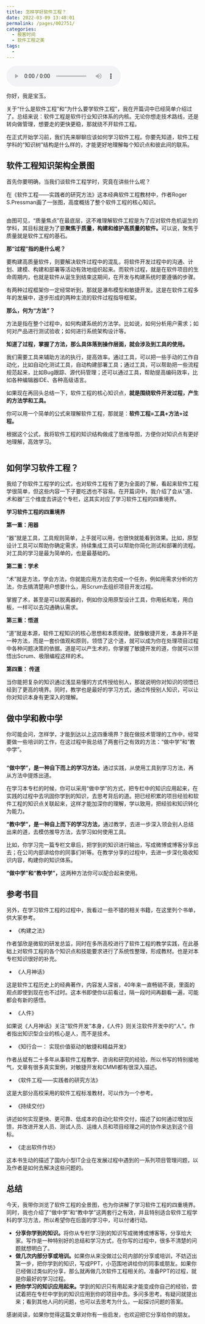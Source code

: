 ```yaml
---
title: 怎样学好软件工程？
date: 2022-03-09 13:48:01
permalink: /pages/002751/
categories:
  - 极客时间
  - 软件工程之美
tags:
  - 
---
```

<audio title="学习攻略.怎样学好软件工程？" src="https://static001.geekbang.org/resource/audio/3b/85/3bbbd7987ac77ad25aceeef4fcd9b785.mp3" controls="controls"></audio> 
<p>你好，我是宝玉。</p><p>关于“什么是软件工程”和“为什么要学软件工程”，我在开篇词中已经简单介绍过了。总结来说：软件工程是软件行业知识体系的内核。无论你想走技术路线，还是转向做管理，想要走的更快更稳，那就绕不开软件工程。</p><p>在正式开始学习前，我们先来聊聊应该如何学习软件工程。你要先知道，软件工程学科的“知识树”结构是什么样的，才能更好地理解每个知识点和彼此间的联系。</p><h2>软件工程知识架构全景图</h2><p>首先你要明确，当我们谈软件工程学时，究竟在讲些什么呢？</p><p>在《软件工程——实践者的研究方法》这本经典软件工程教材中，作者Roger S.Pressman画了一张图，高度概括了整个软件工程的核心知识。</p><p><img src="https://static001.geekbang.org/resource/image/5b/dc/5b3yy6642bace3928782e978de576fdc.jpg" alt=""></p><p>由图可见，“质量焦点”在最底层，这不难理解软件工程是为了应对软件危机诞生的学科，其目标就是为了要<strong>聚焦于质量，构建和维护高质量的软件。</strong>可以说，聚焦于质量就是软件工程的基石。</p><p><strong>那“过程”指的是什么呢？</strong></p><p>要构建高质量软件，则要解决软件过程中的混乱，将软件开发过程中的沟通、计划、建模、构建和部署等活动有效地组织起来。而软件过程，就是在软件项目的生命周期内，也就是软件从诞生到结束这期间，在开发与构建系统时要遵循的步骤。</p><p>有两种过程框架你一定经常听到，那就是瀑布模型和敏捷开发。这是在软件工程多年的发展中，逐步形成的两种主流的软件过程指导框架。</p><!-- [[[read_end]]] --><p><strong>那么，何为“方法”？</strong></p><p>方法是指在整个过程中，如何构建系统的方法学。比如说，如何分析用户需求；如何对产品进行测试验收；如何进行系统架构设计等。</p><p><strong>知道了过程，掌握了方法，那么具体落到操作层面，就会涉及到工具的使用。</strong></p><p>我们需要工具来辅助方法的执行，提高效率。通过工具，可以把一些手动的工作自动化，比如自动化测试工具，自动构建部署工具；通过工具，可以帮助把一些流程规范起来，比如Bug跟踪、源代码管理；还可以通过工具，帮助提高编码效率，比如各种编辑器IDE、各种高级语言。</p><p>如果现在再回头总结一下，软件工程的核心知识点，<strong>就是围绕软件开发过程，产生的方法学和工具。</strong></p><p>你可以用一个简单的公式来理解软件工程，那就是：<strong>软件工程=工具+方法+过程。</strong></p><p>根据这个公式，我将软件工程的知识结构做成了思维导图，方便你对知识点有更好地理解，高效学习。</p><p><img src="https://static001.geekbang.org/resource/image/99/99/9926b79ecc91a4e664933c587f630199.jpg" alt=""></p><h2>如何学习软件工程？</h2><p>我给了你软件工程学的公式，也对软件工程有了更为全面的了解，看起来软件工程学很简单，但这些内容一下子要吃透也不容易。在开篇词中，我介绍了会从“道、术和器”三个维度去讲这个专栏，这其实对应了学习软件工程的四重境界。</p><p><strong>学习软件工程的四重境界</strong></p><p><strong>第一重：用器</strong></p><p>“器”就是工具，工具规则简单，上手就可以用，也很快就能看到效果。比如，原型设计工具可以帮助你确定需求，持续集成工具可以帮助你简化测试和部署的流程。对工具的学习是最为简单的，也是最基础的。</p><p><strong>第二重：学术</strong></p><p>“术”就是方法，学会方法，你就能应用方法去完成一个任务，例如用需求分析的方法，你去搞清楚用户想要什么，用Scrum去组织项目开发过程。</p><p>掌握了术，甚至是可以脱离器的，例如你没用原型设计工具，你用纸和笔，用白板，一样可以去沟通确认需求。</p><p><strong>第三重：悟道</strong></p><p>“道”就是本源，软件工程知识的核心思想和本质规律。就像敏捷开发，本身并不是一种方法，而是一套价值观和原则，领悟了这个道，就可以成为你在处理项目过程中各种问题决策的依据。道是可以产生术的，你掌握了敏捷开发的道，你就可以领悟出Scrum、极限编程这样的术。</p><p><strong>第四重： 传道</strong></p><p>当你能把复杂的知识通过浅显易懂的方式传授给别人，那就说明你对知识的领悟已经到了更高的境界。同时，教学也是最好的学习方式，通过传授别人知识，可以让你对知识本身有更深入的理解。</p><h2>做中学和教中学</h2><p>你可能会问，怎样学，才能到达以上这四重境界？我在做技术管理的工作中，经常要做一些培训的工作，在这过程中我总结了两套行之有效的方法：“做中学”和“教中学”。</p><p><img src="https://static001.geekbang.org/resource/image/38/19/38203f9726c63858c230e1947768f019.jpg" alt=""></p><p><strong>“做中学”，是一种自下而上的学习方法，</strong>通过实践，从使用工具到学习方法，再从方法中提炼出道。</p><p>在学习本专栏的时候，你可以采用“做中学”的方式，把专栏中的知识应用起来，在实践的过程中去巩固你学到的知识，去思考背后的道。把已经积累的项目经验和软件工程的知识点关联起来，这样才能加深你的理解，学以致用，把经验和知识转化为能力。</p><p><strong>“教中学”，是一种自上而下的学习方法，</strong>通过教学，去进一步深入领会别人总结出来的道，去模仿推导方法，去学习如何使用工具。</p><p>比如，你学习完一篇专栏文章后，把学到的知识进行输出，写成微博或博客分享出去；在公司内部讲给你的同事们听等。在教学分享的过程中，去进一步深化吸收知识内容，构建你的知识体系。</p><p><strong>“做中学”和“教中学”，</strong>这两种方法你可以配合起来使用。</p><h2>参考书目</h2><p>另外，在学习软件工程的过程中，我看过一些不错的相关书籍，在这里列个书单，供大家参考。</p><ul>
<li>《构建之法》</li>
</ul><p>作者邹欣是微软的研发总监，同时在多所高校进行了软件工程的教学实践，在此基础上对软件工程的各个知识点和技能要求进行了系统性整理，形成教材。也是对本专栏知识很好的补充。</p><ul>
<li>《人月神话》</li>
</ul><p>这是软件工程历史上的经典著作，内容发人深省，40年来一直畅销不衰，里面的观点即使到现在也不过时。这本书即使你以前看过，隔一段时间再翻看一遍，可能都会有新的感悟。</p><ul>
<li>《人件》</li>
</ul><p>如果说《人月神话》关注“软件开发”本身，《人件》则关注软件开发中的“人”。作者指出知识型企业的核心是人，而不是技术。</p><ul>
<li>《知行合一： 实现价值驱动的敏捷和精益开发》</li>
</ul><p>作者丛斌有二十多年从事软件工程教学、咨询和研究的经验，所以书写的特别接地气，文章有很多真实案例，对敏捷开发和CMMI都有很深入描述。</p><ul>
<li>《软件工程——实践者的研究方法》</li>
</ul><p>这是大部分高校采用的软件工程标准教材，可以作为一个参考。</p><ul>
<li>《持续交付》</li>
</ul><p>讲述如何实现更快、更可靠、低成本的自动化软件交付，描述了如何通过增加反馈，并改进开发人员、测试人员、运维人员和项目经理之间的协作来达到这个目标。</p><ul>
<li>《走出软件作坊》</li>
</ul><p>这本书生动的描述了国内小型IT企业在发展过程中遇到的一系列项目管理问题，以及作者是如何去解决这些问题的。</p><h2>总结</h2><p>今天，我带你浏览了软件工程的全景图，也为你讲解了学习软件工程的四重境界。同时，我也介绍了“做中学”和“教中学”这两套行之有效，并且特别适合软件工程学科的学习方法，所以希望你在后面的学习中，可以付诸行动。</p><ul>
<li><strong>分享你学到的知识。</strong>将你从专栏学习到的知识写成微博或博客等，分享给大家。写作是一种特别好的总结和学习方式，在你写的过程中，很多不清楚的问题就想明白了。</li>
<li><strong>做几次内部分享或培训。</strong>如果你从来没做过公司内部的分享或培训，不妨迈出第一步，把你学到的知识，写成PPT，小范围地讲给你的同事或朋友。如果你已经做过类似的分享，那么就再做几次软件工程相关的。准备PPT的过程，就是你最好的学习过程。</li>
<li><strong>把你学习的知识应用起来。</strong>学到的知识只有用起来才能变成你自己的经验，尝试着把在专栏中学到的知识应用到你的项目中去。多问多思考。有疑问就提出来；看到其他人问的问题，也可以去思考为什么，一起探讨问题的答案。</li>
</ul><p>感谢阅读，如果你觉得这篇文章对你有一些启发，也欢迎把它分享给你的朋友。</p>